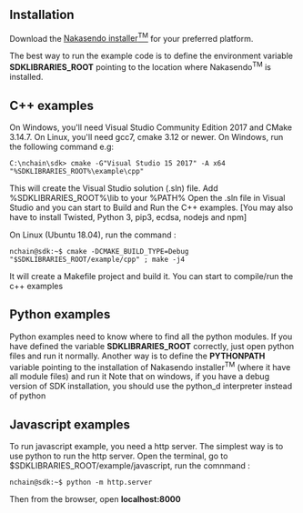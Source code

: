 ## Installation

Download the [Nakasendo installer<sup>TM</sup>](https://github.com/nakasendo/nakasendo) for your preferred platform.

The best way to run the example code is to define the environment variable **SDKLIBRARIES_ROOT** pointing to the location where Nakasendo<sup>TM</sup> is installed.

## C++ examples
On Windows, you'll need Visual Studio Community Edition 2017 and CMake 3.14.7. On Linux, you'll need gcc7, cmake 3.12 or newer.
On Windows, run the following command e.g:
```console
C:\nchain\sdk> cmake -G"Visual Studio 15 2017" -A x64 "%SDKLIBRARIES_ROOT%\example\cpp"
```
This will create the Visual Studio solution (.sln) file. 
Add %SDKLIBRARIES_ROOT%\lib to your %PATH%
Open the .sln file in Visual Studio and you can start to Build and Run the C++ examples.
[You may also have to install Twisted, Python 3, pip3, ecdsa, nodejs and npm]

On Linux (Ubuntu 18.04), run the command :
```console
nchain@sdk:~$ cmake -DCMAKE_BUILD_TYPE=Debug "$SDKLIBRARIES_ROOT/example/cpp" ; make -j4
```
It will create a Makefile project and build it. You can start to compile/run the c++ examples

## Python examples
Python examples need to know where to find all the python modules.
If you have defined the variable **SDKLIBRARIES_ROOT** correctly, just open python files and run it normally.
Another way is to define the **PYTHONPATH** variable pointing to the installation of Nakasendo installer<sup>TM</sup> (where it have all module files) and run it
Note that on windows, if you have a debug version of SDK installation, you should use the python_d interpreter instead of python

## Javascript examples
To run javascript example, you need a http server. The simplest way is to use python to run the http server.
Open the terminal, go to $SDKLIBRARIES_ROOT/example/javascript, run the comnmand :
```console
nchain@sdk:~$ python -m http.server
```
Then from the browser, open **localhost:8000**
